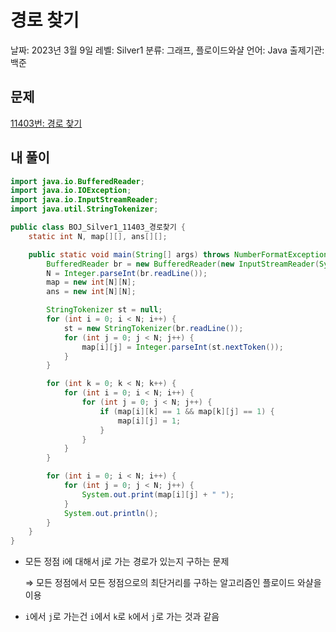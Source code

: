 # 경로 찾기

날짜: 2023년 3월 9일
레벨: Silver1
분류: 그래프, 플로이드와샬
언어: Java
출제기관: 백준

## 문제

[11403번: 경로 찾기](https://www.acmicpc.net/problem/11403)

## 내 풀이

```java
import java.io.BufferedReader;
import java.io.IOException;
import java.io.InputStreamReader;
import java.util.StringTokenizer;

public class BOJ_Silver1_11403_경로찾기 {
	static int N, map[][], ans[][];

	public static void main(String[] args) throws NumberFormatException, IOException {
		BufferedReader br = new BufferedReader(new InputStreamReader(System.in));
		N = Integer.parseInt(br.readLine());
		map = new int[N][N];
		ans = new int[N][N];

		StringTokenizer st = null;
		for (int i = 0; i < N; i++) {
			st = new StringTokenizer(br.readLine());
			for (int j = 0; j < N; j++) {
				map[i][j] = Integer.parseInt(st.nextToken());
			}
		}

		for (int k = 0; k < N; k++) {
			for (int i = 0; i < N; i++) {
				for (int j = 0; j < N; j++) {
					if (map[i][k] == 1 && map[k][j] == 1) {
						map[i][j] = 1;
					}
				}
			}
		}

		for (int i = 0; i < N; i++) {
			for (int j = 0; j < N; j++) {
				System.out.print(map[i][j] + " ");
			}
			System.out.println();
		}
	}
}
```

- 모든 정점 i에 대해서 j로 가는 경로가 있는지 구하는 문제
    
    ⇒ 모든 정점에서 모든 정점으로의 최단거리를 구하는 알고리즘인 플로이드 와샬을 이용
    
- `i`에서 `j`로 가는건 `i`에서 `k`로 `k`에서 `j`로 가는 것과 같음